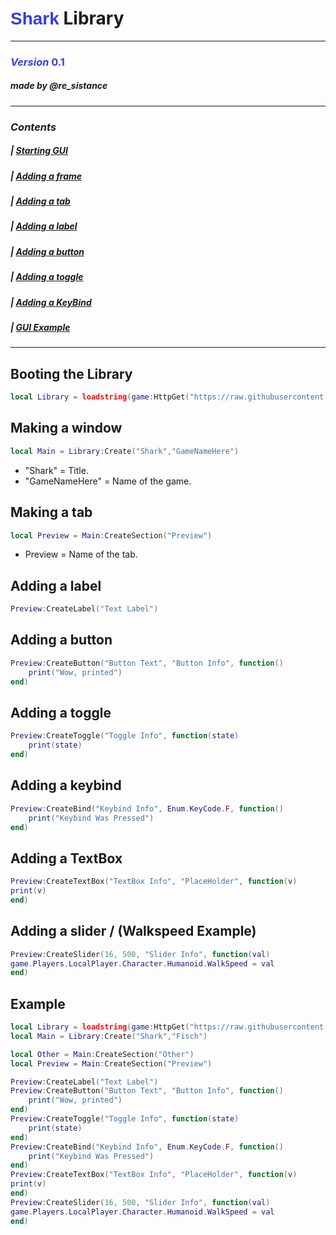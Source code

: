 # <span style="color:#353fdf; font-family: Arial;">Shark</span> Library
---
### <span style="color:#353fdf">*Version* **0.1**</span>
##### made by @re_sistance


<!-- Table of Contents -->

---
### *Contents*
##### | [ Starting GUI ](#LibrarySection)
##### | [ Adding a frame ](#WindowSection)
##### | [ Adding a tab ](#TabSection)
##### | [ Adding a label ](#LabelSection)
##### | [ Adding a button ](#ButtonSection)
##### | [ Adding a toggle ](#ToggleSection)
##### | [ Adding a KeyBind ](#KeyBindSection)
##### **|** [ *GUI Example* ](#ExampleSection)
---


<!-- Library Section-->

<a name="LibrarySection"></a>

## Booting the Library
```lua
local Library = loadstring(game:HttpGet("https://raw.githubusercontent.com/RoStormCreations/Shark-Library/refs/heads/main/V01.lua"))()
```


<!-- Window Section -->

<a name="WindowSection"></a>

## Making a window
```lua
local Main = Library:Create("Shark","GameNameHere")
```

 - "Shark" = Title.
 - "GameNameHere" = Name of the game.

<!-- Tab Section -->

<a name="TabSection"></a>

## Making a tab
```lua
local Preview = Main:CreateSection("Preview")
```
 - Preview = Name of the tab.


<!-- Label Section -->

<a name="LabelSection"></a>

## Adding a label
```lua
Preview:CreateLabel("Text Label")
```


<!-- Button Section -->

<a name="ButtonSection"></a>

## Adding a button
```lua
Preview:CreateButton("Button Text", "Button Info", function()
    print("Wow, printed")
end)
```



<!-- Toggle Section -->

<a name="ToggleSection"></a>

## Adding a toggle
```lua
Preview:CreateToggle("Toggle Info", function(state)
    print(state)
end)
```


<!-- KeyBind Section -->

<a name="KeyBindSection"></a>

## Adding a keybind
```lua
Preview:CreateBind("Keybind Info", Enum.KeyCode.F, function()
    print("Keybind Was Pressed")
end)
```



<!-- TextBox Section -->

<a name="TextBoxSection"></a>

## Adding a TextBox
```lua
Preview:CreateTextBox("TextBox Info", "PlaceHolder", function(v)
print(v) 
end)
```




<!-- Slider Section -->

<a name="SliderSection"></a>

## Adding a slider / **(Walkspeed Example)**
```lua
Preview:CreateSlider(16, 500, "Slider Info", function(val)
game.Players.LocalPlayer.Character.Humanoid.WalkSpeed = val
end)
```




<!-- Example Section -->

<a name="ExampleSection"></a>

## Example
```lua
local Library = loadstring(game:HttpGet("https://raw.githubusercontent.com/RoStormCreations/Shark-Library/refs/heads/main/V01.lua"))()
local Main = Library:Create("Shark","Fisch")

local Other = Main:CreateSection("Other")
local Preview = Main:CreateSection("Preview")

Preview:CreateLabel("Text Label")
Preview:CreateButton("Button Text", "Button Info", function()
    print("Wow, printed")
end)
Preview:CreateToggle("Toggle Info", function(state)
    print(state)
end)
Preview:CreateBind("Keybind Info", Enum.KeyCode.F, function()
    print("Keybind Was Pressed")
end)
Preview:CreateTextBox("TextBox Info", "PlaceHolder", function(v)
print(v) 
end)
Preview:CreateSlider(16, 500, "Slider Info", function(val)
game.Players.LocalPlayer.Character.Humanoid.WalkSpeed = val
end)
```